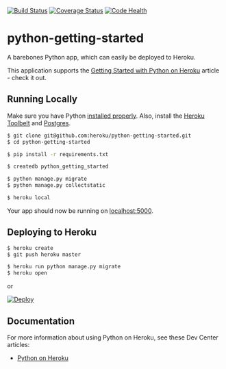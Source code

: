 [![Build Status](https://travis-ci.org/jeremyrea/murmuring-fjord-45036.svg?branch=master)](https://travis-ci.org/jeremyrea/murmuring-fjord-45036)
[![Coverage Status](https://coveralls.io/repos/github/jeremyrea/murmuring-fjord-45036/badge.svg?branch=master)](https://coveralls.io/github/jeremyrea/murmuring-fjord-45036?branch=master)
[![Code Health](https://landscape.io/github/jeremyrea/murmuring-fjord-45036/master/landscape.svg?style=flat)](https://landscape.io/github/jeremyrea/murmuring-fjord-45036/master)

# python-getting-started

A barebones Python app, which can easily be deployed to Heroku.

This application supports the [Getting Started with Python on Heroku](https://devcenter.heroku.com/articles/getting-started-with-python) article - check it out.

## Running Locally

Make sure you have Python [installed properly](http://install.python-guide.org).  Also, install the [Heroku Toolbelt](https://toolbelt.heroku.com/) and [Postgres](https://devcenter.heroku.com/articles/heroku-postgresql#local-setup).

```sh
$ git clone git@github.com:heroku/python-getting-started.git
$ cd python-getting-started

$ pip install -r requirements.txt

$ createdb python_getting_started

$ python manage.py migrate
$ python manage.py collectstatic

$ heroku local
```

Your app should now be running on [localhost:5000](http://localhost:5000/).

## Deploying to Heroku

```sh
$ heroku create
$ git push heroku master

$ heroku run python manage.py migrate
$ heroku open
```
or

[![Deploy](https://www.herokucdn.com/deploy/button.png)](https://heroku.com/deploy)

## Documentation

For more information about using Python on Heroku, see these Dev Center articles:

- [Python on Heroku](https://devcenter.heroku.com/categories/python)

